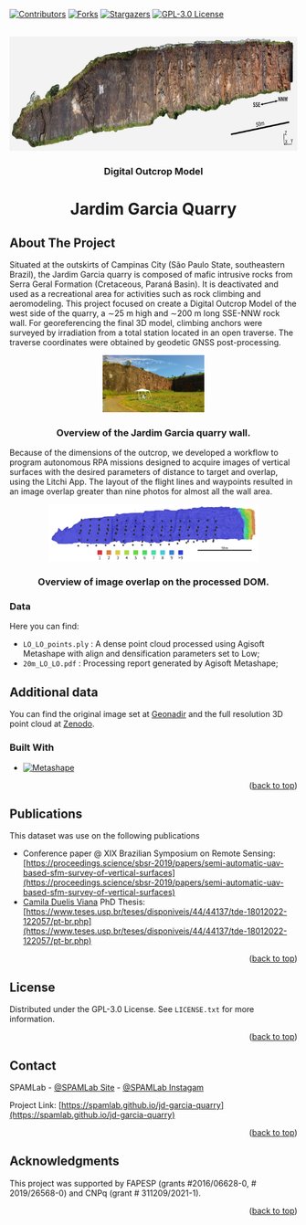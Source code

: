 <!-- Improved compatibility of back to top link: See: https://github.com/othneildrew/Best-README-Template/pull/73 -->
<a name="readme-top"></a>
<!--
*** Thanks for checking out the Best-README-Template. If you have a suggestion
*** that would make this better, please fork the repo and create a pull request
*** or simply open an issue with the tag "enhancement".
*** Don't forget to give the project a star!
*** Thanks again! Now go create something AMAZING! :D
-->



<!-- PROJECT SHIELDS -->
<!--
*** I'm using markdown "reference style" links for readability.
*** Reference links are enclosed in brackets [ ] instead of parentheses ( ).
*** See the bottom of this document for the declaration of the reference variables
*** for contributors-url, forks-url, etc. This is an optional, concise syntax you may use.
*** https://www.markdownguide.org/basic-syntax/#reference-style-links
-->
[![Contributors][contributors-shield]][contributors-url]
[![Forks][forks-shield]][forks-url]
[![Stargazers][stars-shield]][stars-url]
[![GPL-3.0 License][license-shield]][license-url]




<!-- PROJECT LOGO -->
<br />
<div align="center">
  <a href="https://github.com/cdviana/jd-garcia-quarry">
    <img src="images/digital-outcrop-model.png" alt="Outcrop Model" height="200">
  </a>
 
  <h3 align="center">Digital Outcrop Model</h3>
  <h1 align="center">Jardim Garcia Quarry</h3>

</div>



<!-- ABOUT THE PROJECT -->
## About The Project

Situated at the outskirts of Campinas City (São Paulo State, southeastern Brazil), the Jardim Garcia quarry is composed of mafic intrusive rocks from Serra Geral Formation (Cretaceous, Paraná Basin). It is deactivated and used as a recreational area for activities such as rock climbing and aeromodeling. 
This project focused on create a Digital Outcrop Model of the west side of the quarry, a ∼25 m high and ∼200 m long SSE-NNW rock wall. 
For georeferencing the final 3D model, climbing anchors were surveyed by irradiation from a total station located in an open traverse. The traverse coordinates were obtained by geodetic GNSS post-processing.

<div align="center">
  <a href="https://github.com/cdviana/jd-garcia-quarry">
    <img src="images/pedreiragarcia.jpg" alt="Quarry view" height="100">
  </a>
  <h3 align="center">Overview of the Jardim Garcia quarry wall.</h3>
</div>

Because of the dimensions of the outcrop, we developed a workflow to program autonomous RPA missions designed to acquire images of vertical surfaces with the desired parameters of distance to target and overlap, using the Litchi App. The layout of the flight lines and waypoints resulted in an image overlap greater than nine photos for almost all the wall area.

<div align="center">
  <a href="https://github.com/cdviana/jd-garcia-quarry">
    <img src="images/image-overlap.png" alt="Quarry view" height="100">
  </a>
  <h3 align="center">Overview of image overlap on the processed DOM.</h3>
</div>

### Data

Here you can find:
* `LO_LO_points.ply` : A dense point cloud processed using Agisoft Metashape with align and densification parameters set to Low;
* `20m_LO_LO.pdf` : Processing report generated by Agisoft Metashape;

## Additional data

You can find the original image set at [Geonadir](https://geonadir.com/) and the full resolution 3D point cloud at [Zenodo](https://zenodo.org/).

### Built With

* [![Metashape][Metashape.badge]][Metashape-url]

<p align="right">(<a href="#readme-top">back to top</a>)</p>



<!-- PUBLICATIONS -->
## Publications

This dataset was use on the following publications

* Conference paper @ XIX Brazilian Symposium on Remote Sensing: [https://proceedings.science/sbsr-2019/papers/semi-automatic-uav-based-sfm-survey-of-vertical-surfaces](https://proceedings.science/sbsr-2019/papers/semi-automatic-uav-based-sfm-survey-of-vertical-surfaces) 
* [Camila Duelis Viana](https://github.com/cdviana) PhD Thesis: [https://www.teses.usp.br/teses/disponiveis/44/44137/tde-18012022-122057/pt-br.php](https://www.teses.usp.br/teses/disponiveis/44/44137/tde-18012022-122057/pt-br.php)

<p align="right">(<a href="#readme-top">back to top</a>)</p>



<!-- LICENSE -->
## License

Distributed under the GPL-3.0 License. See `LICENSE.txt` for more information.

<p align="right">(<a href="#readme-top">back to top</a>)</p>



<!-- CONTACT -->
## Contact

SPAMLab - [@SPAMLab Site](https://spamlab.github.io/) - [@SPAMLab Instagam](https://www.instagram.com/spamlab.iee/)

Project Link: [https://spamlab.github.io/jd-garcia-quarry](https://spamlab.github.io/jd-garcia-quarry)

<p align="right">(<a href="#readme-top">back to top</a>)</p>



<!-- ACKNOWLEDGMENTS -->
## Acknowledgments

This project was supported by FAPESP (grants #2016/06628-0, # 2019/26568-0) and CNPq (grant # 311209/2021-1).

<p align="right">(<a href="#readme-top">back to top</a>)</p>



<!-- MARKDOWN LINKS & IMAGES -->
<!-- https://www.markdownguide.org/basic-syntax/#reference-style-links -->
[contributors-shield]: https://img.shields.io/github/contributors/othneildrew/Best-README-Template.svg?style=for-the-badge
[contributors-url]: https://github.com/othneildrew/Best-README-Template/graphs/contributors
[forks-shield]: https://img.shields.io/github/forks/othneildrew/Best-README-Template.svg?style=for-the-badge
[forks-url]: https://github.com/othneildrew/Best-README-Template/network/members
[stars-shield]: https://img.shields.io/github/stars/othneildrew/Best-README-Template.svg?style=for-the-badge
[stars-url]: https://github.com/othneildrew/Best-README-Template/stargazers
[issues-shield]: https://img.shields.io/github/issues/othneildrew/Best-README-Template.svg?style=for-the-badge
[issues-url]: https://github.com/othneildrew/Best-README-Template/issues
[license-shield]: https://img.shields.io/github/license/cdviana/jd-garcia-quarry.svg?style=for-the-badge
[license-url]: https://github.com/cdviana/jd-garcia-quarry/blob/main/LICENSE
[linkedin-shield]: https://img.shields.io/badge/-LinkedIn-black.svg?style=for-the-badge&logo=linkedin&colorB=555
[linkedin-url]: https://linkedin.com/in/othneildrew
[product-screenshot]: images/screenshot.png
[Metashape.badge]: https://img.shields.io/badge/PROCESSING-Agisoft%20Metashape-blue
[Metashape-url]: https://www.agisoft.com/
